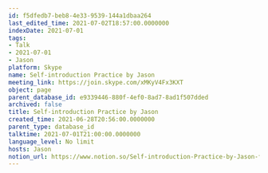 ```yaml
---
id: f5dfedb7-beb8-4e33-9539-144a1dbaa264
last_edited_time: 2021-07-02T18:57:00.0000000
indexDate: 2021-07-01
tags:
- Talk
- 2021-07-01
- Jason
platform: Skype
name: Self-introduction Practice by Jason
meeting_link: https://join.skype.com/xMKyV4Fx3KXT
object: page
parent_database_id: e9339446-880f-4ef0-8ad7-8ad1f507dded
archived: false
title: Self-introduction Practice by Jason
created_time: 2021-06-28T20:56:00.0000000
parent_type: database_id
talktime: 2021-07-01T21:00:00.0000000
language_level: No limit
hosts: Jason
notion_url: https://www.notion.so/Self-introduction-Practice-by-Jason-f5dfedb7beb84e339539144a1dbaa264
---
```








